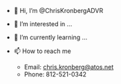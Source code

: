 - 👋 Hi, I’m @ChrisKronbergADVR
- 👀 I’m interested in ...
- 🌱 I’m currently learning ...

- 📫 How to reach me
  -  Email: chris.kronberg@atos.net
  -  Phone: 812-521-0342

<!---
ChrisKronbergADVR/ChrisKronbergADVR is a ✨ special ✨ repository because its `README.md` (this file) appears on your GitHub profile.
You can click the Preview link to take a look at your changes.
--->
